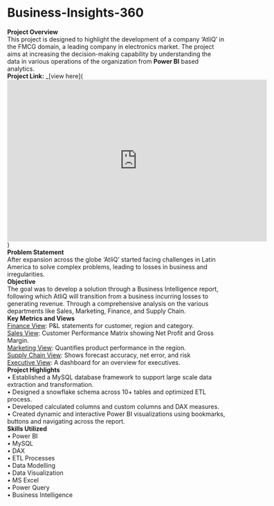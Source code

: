 # Business-Insights-360
**Project Overview**  
This project is designed to highlight the development of a company ‘AtliQ’ in the FMCG domain, a leading company in electronics market. The project aims at increasing the decision-making capability by understanding the data in various operations of the organization from **Power BI** based analytics.  
**Project Link:** _[view here](<iframe title="Business Insights360" width="600" height="373.5" src="https://app.powerbi.com/view?r=eyJrIjoiOTM2NDQ1ODYtZjc2OS00NjhiLTgxNjItNjIxOTg2Zjg5MjA5IiwidCI6ImM2ZTU0OWIzLTVmNDUtNDAzMi1hYWU5LWQ0MjQ0ZGM1YjJjNCJ9" frameborder="0" allowFullScreen="true"></iframe>)   
**Problem Statement**  
After expansion across the globe ‘AtliQ’ started facing challenges in Latin America to solve complex problems, leading to losses in business and irregularities.  
**Objective**  
The goal was to develop a solution through a Business Intelligence report, following which AtliQ will transition from a business incurring losses to generating revenue. Through a comprehensive analysis on the various departments like Sales, Marketing, Finance, and Supply Chain.  
**Key Metrics and Views**   
<ins>Finance View</ins>: P&L statements for customer, region and category.  
<ins>Sales View</ins>: Customer Performance Matrix showing Net Profit and Gross Margin.  
<ins>Marketing View</ins>: Quantifies product performance in the region.  
<ins>Supply Chain View</ins>: Shows forecast accuracy, net error, and risk   
<ins>Executive View</ins>:  A dashboard for an overview for executives.  
**Project Highlights**  
•	Established a MySQL database framework to support large scale data extraction and transformation.  
•	Designed a snowflake schema across 10+ tables and optimized ETL process.  
•	Developed calculated columns and custom columns and DAX measures.  
•	Created dynamic and interactive Power BI visualizations using bookmarks, buttons and navigating across the report.  
**Skills Utilized**  
•	Power BI  
•	MySQL  
•	DAX  
•	ETL Processes  
•	Data Modelling  
•	Data Visualization  
•	MS Excel  
•	Power Query  
•	Business Intelligence  


